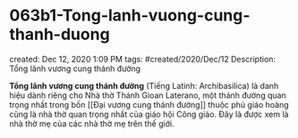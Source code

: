 # 063b1-Tong-lanh-vuong-cung-thanh-duong

created: Dec 12, 2020 1:09 PM
tags: #created/2020/Dec/12
Description: Tổng lãnh vương cung thánh đường

**Tổng lãnh vương cung thánh đường** (Tiếng Latinh: Archibasilica) là danh hiệu dành riêng cho Nhà thờ Thánh Gioan Laterano, một thánh đường quan trọng nhất trong bốn [[Đại vương cung thánh đường]] thuộc phủ giáo hoàng cũng là nhà thờ quan trọng nhất của giáo hội Công giáo. Đây là được xem là nhà thờ mẹ của các nhà thờ mẹ trên thế giới.